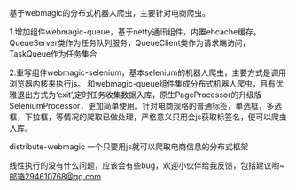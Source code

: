 基于webmagic的分布式机器人爬虫，主要针对电商爬虫。

1.增加组件webmagic-queue，基于netty通讯组件，内置ehcache缓存。
QueueServer类作为任务队列服务，QueueClient类作为请求端访问，TaskQueue作为任务集合

2.重写组件webmagic-selenium，基本selenium的机器人爬虫，主要方式是调用浏览器内核来执行js。
和webmagic-queue组件集成分布式机器人爬虫，且有优雅退出方式为‘exit’,定时任务收集数据入库，原生PageProcessor的升级版SeleniumProcessor，更加简单使用。针对电商规格的普通标签，单选框，多选框，下拉框，等情况的爬取已做处理，严格意义只用会js获取标签名，便可以爬虫入库。


distribute-webmagic 一个只要用js就可以爬取电商信息的分布式框架

线性执行的没有什么问题，应该会有些bug，欢迎小伙伴给我反馈，包括建议哟~ 
邮箱294610768@qq.com
